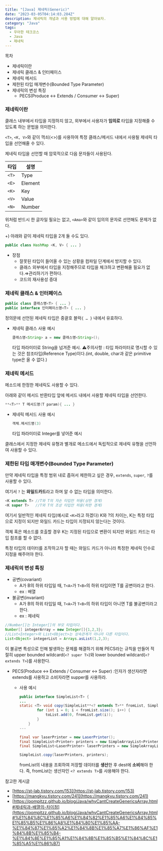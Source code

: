 ```yaml
---
title: "[Java] 제네릭(Generic)"
date: "2023-03-05T04:14:03.284Z"
description: 제네릭의 개념과 사용 방법에 대해 알아보자.
category: "Java"
tags:
  - 우아한 테크코스
  - Java
  - 제네릭
---
```


<nav>

목차

- 제네릭이란
- 제네릭 클래스 & 인터페이스
- 제네릭 메서드
- 제한된 타입 매개변수(Bounded Type Parameter)
- 제네릭의 변성 특징
  - PECS(Produce <-> Extends / Consumer <-> Super)

</nav>

### 제네릭이란

클래스 내부에서 타입을 지정하지 않고, 외부에서 사용자가 **임의로** 타입을 지정해줄 수 있도록 하는 문법을 의미한다.

`<T>`, `<K, V>`와 같이 꺽쇠(<>)를 사용하여 특정 클래스/메서드 내에서 사용될 제네릭 타입을 선언해줄 수 있다.

제네릭 타입을 선언할 때 암묵적으로 다음 문자들이 사용된다.

| 타입  | 설명    |
| ----- | ------- |
| `<T>` | Type    |
| `<E>` | Element |
| `<K>` | Key     |
| `<V>` | Value   |
| `<N>` | Number  |

위처럼 반드시 한 글자일 필요는 없고, `<Ama>`와 같이 임의의 문자로 선언해도 문제가 없다.

+) 아래와 같이 제네릭 타입을 2개 둘 수도 있다.

```java
public class HashMap <K, V> { ... }
```

- 장점
  - 잘못된 타입이 들어올 수 있는 상황을 컴파일 단계에서 방지할 수 있다.
  - 클래스 외부에서 타입을 지정해주므로 타입을 체크하고 변환해줄 필요가 없다.⇒관리하기가 편하다.
  - 코드의 재사용성 증대

### 제네릭 클래스 & 인터페이스

```java
public class 클래스명<T> { ... }
public interface 인터페이스명<T> { ... }
```

정의문에 선언된 제네릭 타입은 중괄호 블럭`{ … }` 내에서 유효하다.

- 제네릭 클래스 사용 예시
  ```java
  클래스명<String> a = new 클래스명<String>();
  ```
  타입 파라미터로 String을 넘겨준 예시.
  ⚠️주의사항 : 타입 파라미터로 명시할 수 있는 것은 참조타입(Reference Type)이다.(int, double, char과 같은 primitive type은 올 수 없다.)

### 제네릭 메서드

메소드에 한정한 제네릭도 사용할 수 있다.

아래와 같이 메서드 반환타입 앞에 메서드 내에서 사용할 제네릭 타입을 선언한다.

```java
**<T>** T 메서드명(T param){ ... }
```

- 제네릭 메서드 사용 예시
  ```java
  객체.메서드명(3)
  ```
  타입 파라미터로 Integer를 넣어준 예시

클래스에서 지정한 제네릭 유형과 별개로 메소드에서 독립적으로 제네릭 유형을 선언하여 사용할 수 있다.

### 제한된 타입 매개변수(Bounded Type Parameter)

만약 제네릭 타입을 특정 범위 내로 좁혀서 제한하고 싶은 경우, `extends`, `super`, `?`를 사용할 수 있다.

여기서 `?` 는 **와일드카드**라고 하며 알 수 없는 타입을 의미한다.

```java
<K extends T> //T와 T의 자손 타입만 허용(상한 경계)
<K super T>   //T와 T의 조상 타입만 허용(하한 경계)
```

여기서 일반적인 제네릭 타입(예시로 `<K>`라고 하겠다) K와 ?의 차이는, K는 특정 타입으로 지정이 되지만 와일드 카드는 타입이 지정되지 않는다는 것이다.

객체 혹은 메소드를 호출할 경우 K는 지정된 타입으로 변환이 되지만 와일드 카드는 타입 참조를 할 수 없다.

특정 타입의 데이터를 조작하고자 할 때는 와일드 카드가 아니라 특정한 제네릭 인수로 지정을 해주어야 한다.

### 제네릭의 변성 특징

- 공변(covariant)
  - A가 B의 하위 타입일 때, `T<A>`가 `T<B>`의 하위 타입이면 T를 공변이라고 한다.
  - ex : 배열
- 불공변(invariant)
  - A가 B의 하위 타입일 때, `T<A>`가 `T<B>`의 하위 타입이 아니면 T를 불공변이라고 한다.
  - ex : 제네릭

```java
//Number[]는 Integer[]의 부모 타입이다.
Number[] integerArray = new Integer[]{1,2,3};
//List<Integer>와 List<Object>는 상속관계가 아니라 다른 타입이다.
List<Object> integerList = Arrays.asList(1,2,3);
```

이 불공변 특성으로 인해 발생하는 문제를 해결하기 위해 PECS라는 규칙을 만들어 적절히 upper bounded wildcard(`<? super T>`)와 lower bounded wildcard(`<? extends T>`)를 사용한다.

- PECS(Produce <-> Extends / Consumer <-> Super)
  :인자가 생산자라면 extends를 사용하고 소비자라면 supper를 사용하라.

  - 사용 예시

    ```java
    public interface SimpleList<T> {
    ...
    static <T> void copy(SimpleList**<? extends T>** fromList, SimpleList<T> toList) {
            for (int i = 0; i < fromList.size(); i++) {
                toList.add(0, fromList.get(i));
            }
        }
    ---
    ```

    ```java
    final var laserPrinter = new LaserPrinter();
    final SimpleList<Printer> printers = new SimpleArrayList<Printer>();
    final SimpleList<LaserPrinter> laserPrinters = new SimpleArrayList<LaserPrinter>(laserPrinter);

    SimpleList.copy(laserPrinters, printers);
    ```

    fromList의 내용을 조회하여 저장할 데이터를 **생산**한 후 dest에 **소비**해야 한다.
    즉, fromList는 생산자인 `<? extends T>`를 사용해야 한다.

<nav>

참고한 게시글

- [https://st-lab.tistory.com/153](https://st-lab.tistory.com/153)
- [https://mangkyu.tistory.com/241](https://mangkyu.tistory.com/241)
- [https://pompitzz.github.io/blog/Java/whyCantCreateGenericsArray.html#제네릭과-배열의-차이점](https://pompitzz.github.io/blog/Java/whyCantCreateGenericsArray.html#%E1%84%8C%E1%85%A6%E1%84%82%E1%85%A6%E1%84%85%E1%85%B5%E1%86%A8%E1%84%80%E1%85%AA-%E1%84%87%E1%85%A2%E1%84%8B%E1%85%A7%E1%86%AF%E1%84%8B%E1%85%B4-%E1%84%8E%E1%85%A1%E1%84%8B%E1%85%B5%E1%84%8C%E1%85%A5%E1%86%B7)

</nav>
